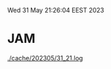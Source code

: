 Wed 31 May 21:26:04 EEST 2023
# JAM
<a href='./cache/202305/31_21.log'>./cache/202305/31_21.log</a>
